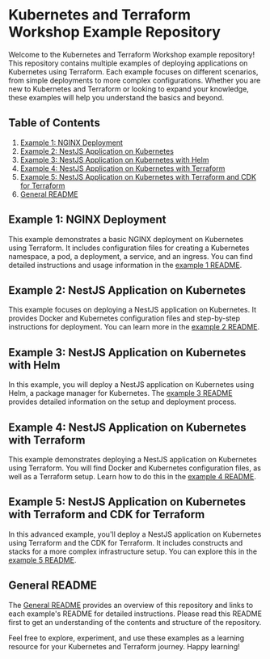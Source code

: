 # Kubernetes and Terraform Workshop Example Repository


Welcome to the Kubernetes and Terraform Workshop example repository! This repository contains multiple examples of deploying applications on Kubernetes using Terraform. Each example focuses on different scenarios, from simple deployments to more complex configurations. Whether you are new to Kubernetes and Terraform or looking to expand your knowledge, these examples will help you understand the basics and beyond.

## Table of Contents

1. [Example 1: NGINX Deployment](./1-example-nginx/README.md)
2. [Example 2: NestJS Application on Kubernetes](./2-example-nestjs-kubernetes/README.md)
3. [Example 3: NestJS Application on Kubernetes with Helm](./3-example-nestjs-helm/README.md)
4. [Example 4: NestJS Application on Kubernetes with Terraform](./4-example-nestjs-terraform/README.md)
5. [Example 5: NestJS Application on Kubernetes with Terraform and CDK for Terraform](./5-example-nestjs-terraform-cdk/README.md)
6. [General README](./README.md)

## Example 1: NGINX Deployment

This example demonstrates a basic NGINX deployment on Kubernetes using Terraform. It includes configuration files for creating a Kubernetes namespace, a pod, a deployment, a service, and an ingress. You can find detailed instructions and usage information in the [example 1 README](./1-example-nginx/README.md).

## Example 2: NestJS Application on Kubernetes

This example focuses on deploying a NestJS application on Kubernetes. It provides Docker and Kubernetes configuration files and step-by-step instructions for deployment. You can learn more in the [example 2 README](./2-example-nestjs-kubernetes/README.md).

## Example 3: NestJS Application on Kubernetes with Helm

In this example, you will deploy a NestJS application on Kubernetes using Helm, a package manager for Kubernetes. The [example 3 README](./3-example-nestjs-helm/README.md) provides detailed information on the setup and deployment process.

## Example 4: NestJS Application on Kubernetes with Terraform

This example demonstrates deploying a NestJS application on Kubernetes using Terraform. You will find Docker and Kubernetes configuration files, as well as a Terraform setup. Learn how to do this in the [example 4 README](./4-example-nestjs-terraform/README.md).

## Example 5: NestJS Application on Kubernetes with Terraform and CDK for Terraform

In this advanced example, you'll deploy a NestJS application on Kubernetes using Terraform and the CDK for Terraform. It includes constructs and stacks for a more complex infrastructure setup. You can explore this in the [example 5 README](./5-example-nestjs-terraform-cdk/README.md).

## General README

The [General README](./README.md) provides an overview of this repository and links to each example's README for detailed instructions. Please read this README first to get an understanding of the contents and structure of the repository.

Feel free to explore, experiment, and use these examples as a learning resource for your Kubernetes and Terraform journey. Happy learning!
